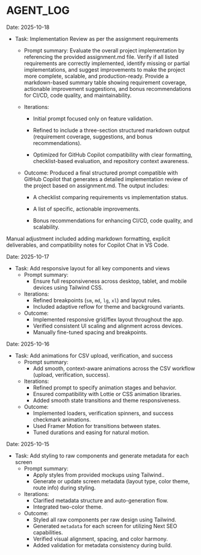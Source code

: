 # AGENT_LOG


Date: 2025-10-18

- Task: Implementation Review as per the assignment requirements

  - Prompt summary:
Evaluate the overall project implementation by referencing the provided assignment.md file. Verify if all listed requirements are correctly implemented, identify missing or partial implementations, and suggest improvements to make the project more complete, scalable, and production-ready. Provide a markdown-based summary table showing requirement coverage, actionable improvement suggestions, and bonus recommendations for CI/CD, code quality, and maintainability.

  - Iterations:

    - Initial prompt focused only on feature validation.

    - Refined to include a three-section structured markdown output (requirement coverage, suggestions, and bonus recommendations).

    - Optimized for GitHub Copilot compatibility with clear formatting, checklist-based evaluation, and repository context awareness.

  - Outcome:
Produced a final structured prompt compatible with GitHub Copilot that generates a detailed implementation review of the project based on assignment.md. The output includes:

    - A checklist comparing requirements vs implementation status.

    - A list of specific, actionable improvements.

    - Bonus recommendations for enhancing CI/CD, code quality, and scalability.

Manual adjustment included adding markdown formatting, explicit deliverables, and compatibility notes for Copilot Chat in VS Code.

Date: 2025-10-17

- Task: Add responsive layout for all key components and views
  - Prompt summary:
    - Ensure full responsiveness across desktop, tablet, and mobile devices using Tailwind CSS.
  - Iterations:
    - Refined breakpoints (`sm`, `md`, `lg`, `xl`) and layout rules.
    - Included adaptive reflow for theme and background variants.
  - Outcome:
    - Implemented responsive grid/flex layout throughout the app.
    - Verified consistent UI scaling and alignment across devices.
    - Manually fine-tuned spacing and breakpoints.

Date: 2025-10-16

- Task: Add animations for CSV upload, verification, and success
  - Prompt summary:
    - Add smooth, context-aware animations across the CSV workflow (upload, verification, success).
  - Iterations:
    - Refined prompt to specify animation stages and behavior.
    - Ensured compatibility with Lottie or CSS animation libraries.
    - Added smooth state transitions and theme responsiveness.
  - Outcome:
    - Implemented loaders, verification spinners, and success checkmark animations.
    - Used Framer Motion for transitions between states.
    - Tuned durations and easing for natural motion.

Date: 2025-10-15

- Task: Add styling to raw components and generate metadata for each screen
  - Prompt summary:
    - Apply styles from provided mockups using Tailwind..
    - Generate or update screen metadata (layout type, color theme, route info) during styling.
  - Iterations:
    - Clarified metadata structure and auto-generation flow.
    - Integrated two-color theme.
  - Outcome:
    - Styled all raw components per raw design using Tailwind.
    - Generated `metadata` for each screen for utilizing Next SEO capabilities.
    - Verified visual alignment, spacing, and color harmony.
    - Added validation for metadata consistency during build.

